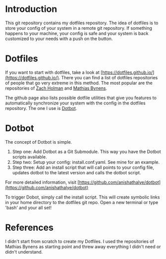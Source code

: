# Introduction

This git repository contains my dotfiles repository. The idea of dotfiles is to store your config of your system in a remote git repository. If something happens to your machine, your config is safe and your system is back customized to your needs with a push on the button.

# Dotfiles

If you want to start with dotfiles, take a look at [https://dotfiles.github.io/](https://dotfiles.github.io/). There you can find a list of dotfiles repositories of people that go very extreme in this method. The most popular are the repositories of [Zach Holman](https://github.com/holman/dotfiles) and [Mathias Bynens]([https://github.com/mathiasbynens/dotfiles).

The github page also lists possible dotfile utilities that give you features to automatically synchronize your system with the config in the dotfiles repository. The one I use is [Dotbot](https://github.com/anishathalye/dotbot).

# Dotbot

The concept of Dotbot is simple. 

1. Step one: Add Dotbot as a Git Submodule. This way you have the Dotbot scripts available. 
1. Step two: Setup your config: install.conf.yaml. See mine for an example.
1. Step three: Add an install script that will call points to your config file, updates dotbot to the latest version and calls the dotbot script.

For more detailed information, visit [https://github.com/anishathalye/dotbot](https://github.com/anishathalye/dotbot)

To trigger Dobot, simply call the install script. This will create symbolic links in your home directory to the dotfiles git repo. Open a new terminal or type 'bash' and your all set!

# References

I didn't start from scratch to create my Dotfiles. I used the repositories of Mathias Bynens as starting point and threw away everything I didn't need or didn't understand.
